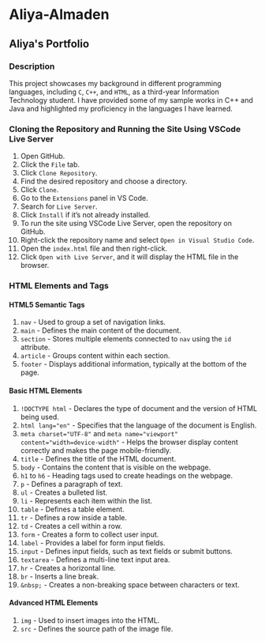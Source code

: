 # Aliya-Almaden

## Aliya's Portfolio

### Description
This project showcases my background in different programming languages, including `C`, `C++`, and `HTML`, as a third-year Information Technology student. I have provided some of my sample works in C++ and Java and highlighted my proficiency in the languages I have learned.

### Cloning the Repository and Running the Site Using VSCode Live Server
1. Open GitHub.
2. Click the `File` tab.
3. Click `Clone Repository`.
4. Find the desired repository and choose a directory.
5. Click `Clone`.
6. Go to the `Extensions` panel in VS Code.
7. Search for `Live Server`.
8. Click `Install` if it’s not already installed.
9. To run the site using VSCode Live Server, open the repository on GitHub.
10. Right-click the repository name and select `Open in Visual Studio Code`.
11. Open the `index.html` file and then right-click.
12. Click `Open with Live Server`, and it will display the HTML file in the browser.

### HTML Elements and Tags

#### HTML5 Semantic Tags
1. `nav` - Used to group a set of navigation links.
2. `main` - Defines the main content of the document.
3. `section` - Stores multiple elements connected to `nav` using the `id` attribute.
4. `article` - Groups content within each section.
5. `footer` - Displays additional information, typically at the bottom of the page.

#### Basic HTML Elements
1. `!DOCTYPE html` - Declares the type of document and the version of HTML being used.
2. `html lang="en"` - Specifies that the language of the document is English.
3. `meta charset="UTF-8"` and `meta name="viewport" content="width=device-width"` - Helps the browser display content correctly and makes the page mobile-friendly.
4. `title` - Defines the title of the HTML document.
5. `body` - Contains the content that is visible on the webpage.
6. `h1` to `h6` - Heading tags used to create headings on the webpage.
7. `p` - Defines a paragraph of text.
8. `ul` - Creates a bulleted list.
9. `li` - Represents each item within the list.
10. `table` - Defines a table element.
11. `tr` - Defines a row inside a table.
12. `td` - Creates a cell within a row.
13. `form` - Creates a form to collect user input.
14. `label` - Provides a label for form input fields.
15. `input` - Defines input fields, such as text fields or submit buttons.
16. `textarea` - Defines a multi-line text input area.
17. `hr` - Creates a horizontal line.
18. `br` - Inserts a line break.
19. `&nbsp;` - Creates a non-breaking space between characters or text.

#### Advanced HTML Elements
1. `img` - Used to insert images into the HTML.
2. `src` - Defines the source path of the image file.

